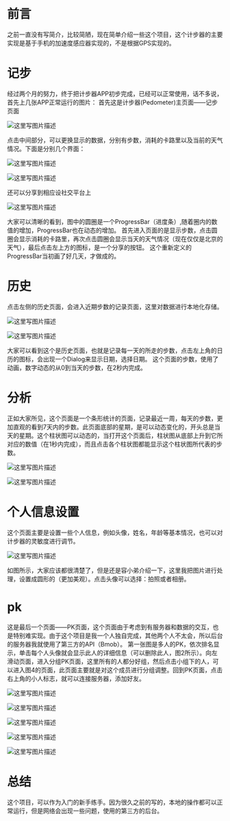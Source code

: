 # 前言
之前一直没有写简介，比较简陋，现在简单介绍一些这个项目，这个计步器的主要实现是基于手机的加速度感应器实现的，不是根据GPS实现的。

# 记步
经过两个月的努力，终于把计步器APP初步完成，已经可以正常使用，话不多说，首先上几张APP正常运行的图片：
首先这是计步器(Pedometer)主页面——记步页面

![这里写图片描述](http://img.blog.csdn.net/20170430225441009?watermark/2/text/aHR0cDovL2Jsb2cuY3Nkbi5uZXQvYTI5Njc3NzUxMw==/font/5a6L5L2T/fontsize/400/fill/I0JBQkFCMA==/dissolve/70/gravity/SouthEast)

点击中间部分，可以更换显示的数据，分别有步数，消耗的卡路里以及当前的天气情况。下面是分别几个界面：

![这里写图片描述](http://img.blog.csdn.net/20170430225454364?watermark/2/text/aHR0cDovL2Jsb2cuY3Nkbi5uZXQvYTI5Njc3NzUxMw==/font/5a6L5L2T/fontsize/400/fill/I0JBQkFCMA==/dissolve/70/gravity/SouthEast)

![这里写图片描述](http://img.blog.csdn.net/20170430225504411?watermark/2/text/aHR0cDovL2Jsb2cuY3Nkbi5uZXQvYTI5Njc3NzUxMw==/font/5a6L5L2T/fontsize/400/fill/I0JBQkFCMA==/dissolve/70/gravity/SouthEast)

还可以分享到相应设社交平台上

![这里写图片描述](http://img.blog.csdn.net/20170430225516020?watermark/2/text/aHR0cDovL2Jsb2cuY3Nkbi5uZXQvYTI5Njc3NzUxMw==/font/5a6L5L2T/fontsize/400/fill/I0JBQkFCMA==/dissolve/70/gravity/SouthEast)


大家可以清晰的看到，图中的圆圈是一个ProgressBar（进度条）,随着圈内的数值的增加，ProgressBar也在动态的增加。
首先进入页面的是显示步数，点击圆圈会显示消耗的卡路里，再次点击圆圈会显示当天的天气情况（现在仅仅是北京的天气），最后点击左上方的图标，是一个分享的按钮。
这个重新定义的ProgressBar当初画了好几天，才做成的。

# 历史

点击左侧的历史页面，会进入近期步数的记录页面，这里对数据进行本地化存储。

![这里写图片描述](http://img.blog.csdn.net/20170430225608848?watermark/2/text/aHR0cDovL2Jsb2cuY3Nkbi5uZXQvYTI5Njc3NzUxMw==/font/5a6L5L2T/fontsize/400/fill/I0JBQkFCMA==/dissolve/70/gravity/SouthEast)

![这里写图片描述](http://img.blog.csdn.net/20170430225618364?watermark/2/text/aHR0cDovL2Jsb2cuY3Nkbi5uZXQvYTI5Njc3NzUxMw==/font/5a6L5L2T/fontsize/400/fill/I0JBQkFCMA==/dissolve/70/gravity/SouthEast)

大家可以看到这个是历史页面，也就是记录每一天的所走的步数，点击左上角的日历的图标，会出现一个Dialog来显示日期，选择日期。
这个页面的步数，使用了动画，数字动态的从0到当天的步数，在2秒内完成。

# 分析

正如大家所见，这个页面是一个条形统计的页面，记录最近一周，每天的步数，更加直观的看到7天内的步数。此页面底部的星期，是可以动态变化的，开头总是当天的星期。这个柱状图可以动态的，当打开这个页面后，柱状图从底部上升到它所对应的数值（在1秒内完成），而且点击各个柱状图都能显示这个柱状图所代表的步数。

![这里写图片描述](http://img.blog.csdn.net/20170430225815162?watermark/2/text/aHR0cDovL2Jsb2cuY3Nkbi5uZXQvYTI5Njc3NzUxMw==/font/5a6L5L2T/fontsize/400/fill/I0JBQkFCMA==/dissolve/70/gravity/SouthEast)

![这里写图片描述](http://img.blog.csdn.net/20170430225827451?watermark/2/text/aHR0cDovL2Jsb2cuY3Nkbi5uZXQvYTI5Njc3NzUxMw==/font/5a6L5L2T/fontsize/400/fill/I0JBQkFCMA==/dissolve/70/gravity/SouthEast)



# 个人信息设置

这个页面主要是设置一些个人信息，例如头像，姓名，年龄等基本情况，也可以对计步器的灵敏度进行调节。

![这里写图片描述](http://img.blog.csdn.net/20170430225911226?watermark/2/text/aHR0cDovL2Jsb2cuY3Nkbi5uZXQvYTI5Njc3NzUxMw==/font/5a6L5L2T/fontsize/400/fill/I0JBQkFCMA==/dissolve/70/gravity/SouthEast)

如图所示，大家应该都很清楚了，但是还是容小弟介绍一下，这里我把图片进行处理，设置成圆形的（更加美观）。点击头像可以选择：拍照或者相册。

# pk

这是最后一个页面——PK页面，这个页面由于考虑到有服务器和数据的交互，也是特别难实现。由于这个项目是我一个人独自完成，其他两个人不太会，所以后台的服务器我就使用了第三方的API（Bmob）。
第一张图是多人的PK，依次排名显示，单击每个人头像就会显示此人的详细信息（可以删除此人，图2所示）。向左滑动页面，进入分组PK页面，这里所有的人都分好组，然后点击小组下的人，可以进入图4的页面，此页面主要就是对这个成员进行分组调整。回到PK页面，点击右上角的小人标志，就可以连接服务器，添加好友。


![这里写图片描述](http://img.blog.csdn.net/20170430230054008?watermark/2/text/aHR0cDovL2Jsb2cuY3Nkbi5uZXQvYTI5Njc3NzUxMw==/font/5a6L5L2T/fontsize/400/fill/I0JBQkFCMA==/dissolve/70/gravity/SouthEast)

![这里写图片描述](http://img.blog.csdn.net/20170430230104564?watermark/2/text/aHR0cDovL2Jsb2cuY3Nkbi5uZXQvYTI5Njc3NzUxMw==/font/5a6L5L2T/fontsize/400/fill/I0JBQkFCMA==/dissolve/70/gravity/SouthEast)

![这里写图片描述](http://img.blog.csdn.net/20170430230115767?watermark/2/text/aHR0cDovL2Jsb2cuY3Nkbi5uZXQvYTI5Njc3NzUxMw==/font/5a6L5L2T/fontsize/400/fill/I0JBQkFCMA==/dissolve/70/gravity/SouthEast)

![这里写图片描述](http://img.blog.csdn.net/20170430230125892?watermark/2/text/aHR0cDovL2Jsb2cuY3Nkbi5uZXQvYTI5Njc3NzUxMw==/font/5a6L5L2T/fontsize/400/fill/I0JBQkFCMA==/dissolve/70/gravity/SouthEast)

![这里写图片描述](http://img.blog.csdn.net/20170430230137430?watermark/2/text/aHR0cDovL2Jsb2cuY3Nkbi5uZXQvYTI5Njc3NzUxMw==/font/5a6L5L2T/fontsize/400/fill/I0JBQkFCMA==/dissolve/70/gravity/SouthEast)

# 总结

这个项目，可以作为入门的新手练手。因为很久之前的写的，本地的操作都可以正常运行，但是网络会出现一些问题，使用的第三方的后台。
